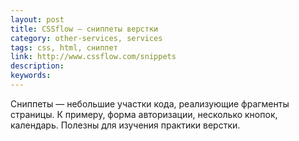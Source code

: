 ```yaml
---
layout: post
title: CSSflow — сниппеты верстки
category: other-services, services
tags: css, html, сниппет
link: http://www.cssflow.com/snippets
description:
keywords:
---
```


<p>Сниппеты — небольшие участки кода, реализующие фрагменты страницы. К примеру, форма авторизации, несколько кнопок, календарь. Полезны для изучения практики верстки.</p>
